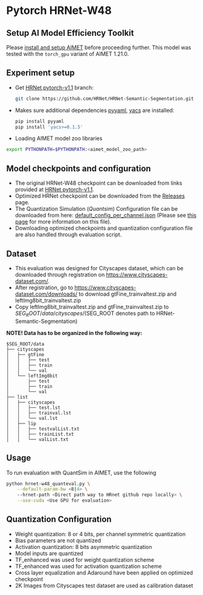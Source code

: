 # Pytorch HRNet-W48

## Setup AI Model Efficiency Toolkit
Please [install and setup AIMET](https://github.com/quic/aimet/blob/release-aimet-1.21/packaging/install.md) before proceeding further.
This model was tested with the `torch_gpu` variant of AIMET 1.21.0.

## Experiment setup
- Get [HRNet pytorch-v1.1](https://github.com/HRNet/HRNet-Semantic-Segmentation/blob/pytorch-v1.1) branch:
  ```bash
  git clone https://github.com/HRNet/HRNet-Semantic-Segmentation.git -b pytorch-v1.1
  ```
- Makes sure additional dependencies [pyyaml](https://pyyaml.org/), [yacs](https://github.com/rbgirshick/yacs) are installed: 
  ```bash
  pip install pyyaml
  pip install 'yacs>=0.1.5'
  ```
- Loading AIMET model zoo libraries
```bash
export PYTHONPATH=$PYTHONPATH:<aimet_model_zoo_path>
```

## Model checkpoints and configuration
- The original HRNet-W48 checkpoint can be downloaded from links provided at [HRNet pytorch-v1.1](https://github.com/HRNet/HRNet-Semantic-Segmentation/blob/pytorch-v1.1).
- Optimized HRNet checkpoint can be downloaded from the [Releases](/../../releases) page.
- The Quantization Simulation (*Quantsim*) Configuration file can be downloaded from here: [default_config_per_channel.json](https://github.com/quic/aimet/blob/17bcc525d6188f177837bbb789ccf55a81f6a1b5/TrainingExtensions/common/src/python/aimet_common/quantsim_config/default_config_per_channel.json) (Please see [this page](https://quic.github.io/aimet-pages/releases/1.21.0/user_guide/quantization_configuration.html) for more information on this file).
- Downloading optimized checkpoints and quantization configuration file are also handled through evaluation script.

## Dataset
- This evaluation was designed for Cityscapes dataset, which can be downloaded through registration on https://www.cityscapes-dataset.com/.
- After registration, go to https://www.cityscapes-dataset.com/downloads/ to download gtFine_trainvaltest.zip and leftImg8bit_trainvaltest.zip
- Copy leftImg8bit_trainvaltest.zip and gtFine_trainvaltest.zip to $SEG_ROOT/data/cityscapes/ ($SEG_ROOT denotes path to HRNet-Semantic-Segmentation)

<strong> NOTE! Data has to be organized in the following way: </strong>

```
$SEG_ROOT/data
├── cityscapes
│   ├── gtFine
│   │   ├── test
│   │   ├── train
│   │   └── val
│   └── leftImg8bit
│       ├── test
│       ├── train
│       └── val
├── list
│   ├── cityscapes
│   │   ├── test.lst
│   │   ├── trainval.lst
│   │   └── val.lst
│   ├── lip
│   │   ├── testvalList.txt
│   │   ├── trainList.txt
│   │   └── valList.txt
```

## Usage
To run evaluation with QuantSim in AIMET, use the following
```bash
python hrnet-w48_quanteval.py \
	--default-param-bw <8|4> \
	--hrnet-path <Direct path way to HRnet github repo locally> \
	--use-cuda <Use GPU for evaluation>

```

## Quantization Configuration
- Weight quantization: 8 or 4 bits, per channel symmetric quantization
- Bias parameters are not quantized
- Activation quantization: 8 bits asymmetric quantization
- Model inputs are quantized
- TF_enhanced was used for weight quantization scheme
- TF_enhanced was used for activation quantization scheme
- Cross layer equalization and Adaround have been applied on optimized checkpoint
- 2K Images from Cityscapes test dataset are used as calibration dataset
